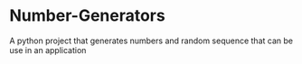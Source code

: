 # Number-Generators
A python project that generates numbers and random sequence that can be use in an application
